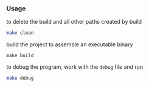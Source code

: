 ### Usage

to delete the build and all other paths created by build
```sh
make clean
```
build the project to assemble an executable binary
```
make build
```
to debug the program, work with the `debug` file and run
```sh
make debug
```
